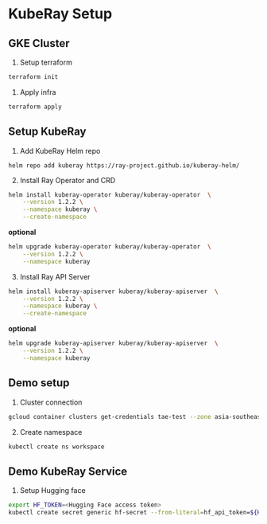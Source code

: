 # KubeRay Setup

## GKE Cluster
1. Setup terraform
```bash
terraform init
```

1. Apply infra
```bash
terraform apply
```

## Setup KubeRay
1. Add KubeRay Helm repo
```
helm repo add kuberay https://ray-project.github.io/kuberay-helm/
```

2. Install Ray Operator and CRD
```bash
helm install kuberay-operator kuberay/kuberay-operator  \
    --version 1.2.2 \
    --namespace kuberay \
    --create-namespace
```
**optional**
```bash
helm upgrade kuberay-operator kuberay/kuberay-operator  \
    --version 1.2.2 \
    --namespace kuberay 
```

3. Install Ray API Server
```bash
helm install kuberay-apiserver kuberay/kuberay-apiserver  \
    --version 1.2.2 \
    --namespace kuberay \
    --create-namespace
```
**optional**
```bash
helm upgrade kuberay-apiserver kuberay/kuberay-apiserver  \
    --version 1.2.2 \
    --namespace kuberay 
```
## Demo setup
1. Cluster connection
```bash
gcloud container clusters get-credentials tae-test --zone asia-southeast1-c --project rtae-lab
```

2. Create namespace
```bash
kubectl create ns workspace
```

## Demo KubeRay Service
1. Setup Hugging face
```bash
export HF_TOKEN=<Hugging Face access token>
kubectl create secret generic hf-secret --from-literal=hf_api_token=${HF_TOKEN} --dry-run=client -n workspace -o yaml | kubectl apply -f -
```